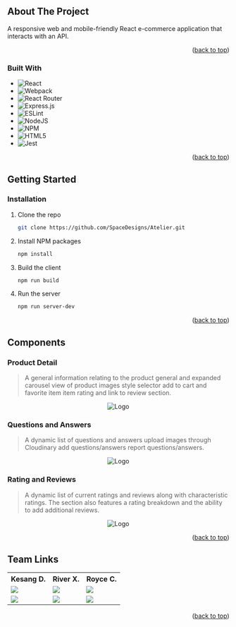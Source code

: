 <!-- Improved compatibility of back to top link: See: https://github.com/othneildrew/Best-README-Template/pull/73 -->
<a name="readme-top"></a>

<!-- ABOUT THE PROJECT -->
## About The Project

A responsive web and mobile-friendly React e-commerce application that interacts with an API.

<!-- MORE about what problems we solved here!!!! -->

<p align="right">(<a href="#readme-top">back to top</a>)</p>

### Built With
<div align="start">

* ![React](https://img.shields.io/badge/react-%2320232a.svg?style=for-the-badge&logo=react&logoColor=%2361DAFB)
* ![Webpack](https://img.shields.io/badge/webpack-%238DD6F9.svg?style=for-the-badge&logo=webpack&logoColor=black)
* ![React Router](https://img.shields.io/badge/React_Router-CA4245?style=for-the-badge&logo=react-router&logoColor=white)
* ![Express.js](https://img.shields.io/badge/express.js-%23404d59.svg?style=for-the-badge&logo=express&logoColor=%2361DAFB)
* ![ESLint](https://img.shields.io/badge/ESLint-4B3263?style=for-the-badge&logo=eslint&logoColor=white)
* ![NodeJS](https://img.shields.io/badge/node.js-6DA55F?style=for-the-badge&logo=node.js&logoColor=white)
* ![NPM](https://img.shields.io/badge/NPM-%23000000.svg?style=for-the-badge&logo=npm&logoColor=white)
* ![HTML5](https://img.shields.io/badge/html5-%23E34F26.svg?style=for-the-badge&logo=html5&logoColor=white)
* ![Jest](https://img.shields.io/badge/Jest-323330?style=for-the-badge&logo=Jest&logoColor=white)

<p align="right">(<a href="#readme-top">back to top</a>)</p>

<!-- GETTING STARTED -->
## Getting Started

### Installation

1. Clone the repo
   ```sh
   git clone https://github.com/SpaceDesigns/Atelier.git
   ```
2. Install NPM packages
   ```sh
   npm install
   ```
3. Build the client
   ```sh
   npm run build
   ```
4. Run the server
   ```sh
   npm run server-dev
   ```

<p align="right">(<a href="#readme-top">back to top</a>)</p>

## Components
### Product Detail
>A general information relating to the product general and expanded carousel view of product images style selector add to cart and favorite item item rating and link to review section.
<div align="center">
    <img src="https://i.imgur.com/rwAGDP0.gif" alt="Logo">
</div>

### Questions and Answers
>A dynamic list of questions and answers upload images through Cloudinary add questions/answers report questions/answers.
<div align="center">
    <img src="https://i.imgur.com/TS1EV4j.gif" alt="Logo">
</div>

### Rating and Reviews
>A dynamic list of current ratings and reviews along with characteristic ratings. The section also features a rating breakdown and the ability to add additional reviews.
<div align="center">
    <img src="https://i.imgur.com/yCdVYke.gif" alt="Logo">
</div>

<p align="right">(<a href="#readme-top">back to top</a>)</p>

<!-- CONTACT -->
## Team Links

<table>
  <tr>
    <th>Kesang D.</th>
    <th>River X.</th>
    <th>Royce C.</th>
  </tr>
  <tr>
    <td>
<!-- GITHUB LINKS      -->
      <a href="https://github.com/kesang20"> <!-- Royce    -->
        <img src="https://img.shields.io/badge/github%20-%23121011.svg?&style=for-the-badge&logo=github&logoColor=white"/>
      </a>
    <td>
      <a href="https://github.com/rxlbas"> <!-- Caroline    -->
        <img src="https://img.shields.io/badge/github%20-%23121011.svg?&style=for-the-badge&logo=github&logoColor=white"/>
      </a>
    </td>
    <td>
      <a href="https://github.com/kesang20"> <!-- Kesang    -->
        <img src="https://img.shields.io/badge/github%20-%23121011.svg?&style=for-the-badge&logo=github&logoColor=white"/>
      </a>
    </td>
    </td>
  </tr>
  <tr>
      <!-- LINKEDIN LINKS      -->
    <td>
      <a href="https://www.linkedin.com/in/tsering-kesang-dingtsa/"> <!-- Kesang    -->
        <img src="https://img.shields.io/badge/linkedin%20-%230077B5.svg?&style=for-the-badge&logo=linkedin&logoColor=white"/>
      </a>
    </td>
    <td>
      <a href="https://www.linkedin.com/in/riverxiang/">  <!-- Caroline    -->
        <img src="https://img.shields.io/badge/linkedin%20-%230077B5.svg?&style=for-the-badge&logo=linkedin&logoColor=white"/>
      </a>
    </td>
     <td>
      <a href="https://www.linkedin.com/in/royce-chun/"> <!-- Royce    -->
        <img src="https://img.shields.io/badge/linkedin%20-%230077B5.svg?&style=for-the-badge&logo=linkedin&logoColor=white"/>
      </a>
    </td>
  </tr>
</table>

<p align="right">(<a href="#readme-top">back to top</a>)</p>